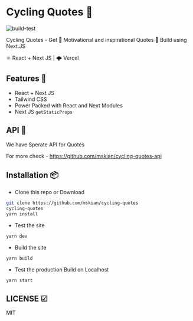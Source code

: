 # Cycling Quotes 🚴

![build-test](https://github.com/mskian/cycling-quotes/workflows/build-test/badge.svg)  

Cycling Quotes - Get 🚴 Motivational and inspirational Quotes 🚴 Build using Next.JS  

⚛ React + Next JS | 🌩 Vercel  

## Features 🍔

- React + Next JS
- Tailwind CSS
- Power Packed with React and Next Modules
- Next JS `getStaticProps`

## API 🍪

We have Sperate API for Quotes

For more check - <https://github.com/mskian/cycling-quotes-api>

## Installation 📦

- Clone this repo or Download

```sh
git clone https://github.com/mskian/cycling-quotes
cycling-quotes
yarn install
```

- Test the site

```sh
yarn dev
```

- Build the site

```sh
yarn build
```

- Test the production Build on Localhost

```sh
yarn start
```

## LICENSE ☑

MIT
